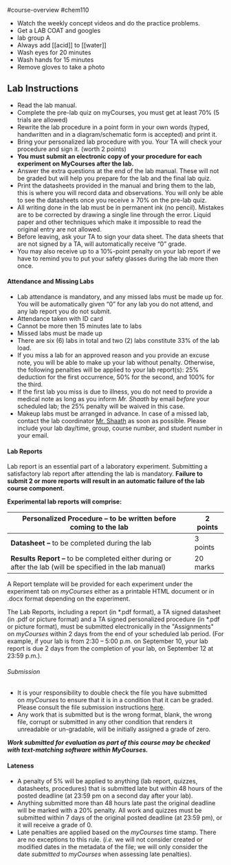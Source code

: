 #course-overview #chem110

- Watch the weekly concept videos and do the practice problems.
- Get a LAB COAT and googles
- lab group A
- Always add [[acid]] to [[water]]
- Wash eyes for 20 minutes
- Wash hands for 15 minutes
- Remove gloves to take a photo

## Lab Instructions
- Read the lab manual.
- Complete the pre-lab quiz on myCourses, you must get at least 70% (5 trials are allowed)
- Rewrite the lab procedure in a point form in your own words (typed, handwritten and in a diagram/schematic form is accepted) and print it.
- Bring your personalized lab procedure with you. Your TA will check your procedure and sign it. (worth 2 points)
- **You must submit an electronic copy of your procedure for each experiment on MyCourses after the lab.**
- Answer the extra questions at the end of the lab manual. These will not be graded but will help you prepare for the lab and the final lab quiz.
- Print the datasheets provided in the manual and bring them to the lab, this is where you will record data and observations. You will only be able to see the datasheets once you receive ≥ 70% on the pre-lab quiz.
- All writing done in the lab must be in permanent ink (no pencil). Mistakes are to be corrected by drawing a single line through the error. Liquid paper and other techniques which make it impossible to read the original entry are not allowed.
- Before leaving, ask your TA to sign your data sheet. The data sheets that are not signed by a TA, will automatically receive “0” grade.
- You may also receive up to a 10%-point penalty on your lab report if we have to remind you to put your safety glasses during the lab more then once.
#### Attendance and Missing Labs
- Lab attendance is mandatory, and any missed labs must be made up for. You will be automatically given “0” for any lab you do not attend, and any lab report you do not submit.
- Attendance taken with ID card
- Cannot be more then 15 minutes late to labs
- Missed labs must be made up
- There are six (6) labs in total and two (2) labs constitute 33% of the lab load.
- If you miss a lab for an approved reason and you provide an excuse note, you will be able to make up your lab without penalty. Otherwise, the following penalties will be applied to your lab report(s): 25% deduction for the first occurrence, 50% for the second, and 100% for the third.
- If the first lab you miss is due to illness, you do not need to provide a medical note as long as you inform *Mr. Shaath* by email _before_ your scheduled lab; the 25% penalty will be waived in this case.
- Makeup labs must be arranged in advance. In case of a missed lab, contact the lab coordinator [Mr. Shaath](mailto:badawy.shaath@mcgill.ca?Subject=Chem%20110-120%20absense) as soon as possible. Please include your lab day/time, group, course number, and student number in your email.
#### Lab Reports
Lab report is an essential part of a laboratory experiment. Submitting a satisfactory lab report after attending the lab is mandatory.
**Failure to submit 2 or more reports will result in an automatic failure of the lab course component.**

**Experimental lab reports will comprise:**

| **Personalized Procedure –** to be written before coming to the lab                                       | 2 points |
| --------------------------------------------------------------------------------------------------------- | -------- |
| **Datasheet –** to be completed during the lab                                                            | 3 points |
| **Results Report –** to be completed either during or after the lab (will be specified in the lab manual) | 20 marks |


A Report template will be provided for each experiment under the experiment tab on _myCourses_ either as a printable HTML document or in .docx format depending on the experiment.

The Lab Reports, including a report (in *.pdf format), a TA signed datasheet (in .pdf or picture format) and a TA signed personalized procedure (in *.pdf or picture format), must be submitted electronically in the "Assignments" on _myCourses_ within 2 days from the end of your scheduled lab period. (For example, if your lab is from 2:30 – 5:00 p.m. on September 10, your lab report is due 2 days from the completion of your lab, on September 12 at 23:59 p.m.).

###### Submission
- It is your responsibility to double check the file you have submitted on _myCourses_ to ensure that it is in a condition that it can be graded. Please consult the file submission instructions [here](https://mycourses2.mcgill.ca/d2l/le/lessons/737189/topics/7856333).
- Any work that is submitted but is the wrong format, blank, the wrong file, corrupt or submitted in any other condition that renders it unreadable or un-gradable, will be initially assigned a grade of zero.

**_Work submitted for evaluation as part of this course may be checked with text-matching software within MyCourses._**

#### Lateness
- A penalty of 5% will be applied to anything (lab report, quizzes, datasheets, procedures) that is submitted late but within 48 hours of the posted deadline (at 23:59 pm on a second day after your lab).
- Anything submitted more than 48 hours late past the original deadline will be marked with a 20% penalty. All work and quizzes must be submitted within 7 days of the original posted deadline (at 23:59 pm), or it will receive a grade of 0.
- Late penalties are applied based on the _myCourses_ time stamp. There are no exceptions to this rule. (_i.e._ we will not consider created or modified dates in the metadata of the file; we will only consider the date _submitted_ to _myCourses_ when assessing late penalties).